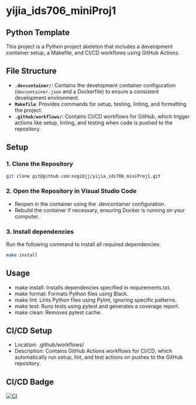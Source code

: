 # yijia_ids706_miniProj1

## Python Template

This project is a Python project skeleton that includes a development container setup, a Makefile, and CI/CD workflows using GitHub Actions.

## File Structure

- **`.devcontainer/`**: Contains the development container configuration (`devcontainer.json` and a Dockerfile) to ensure a consistent development environment.
- **`Makefile`**: Provides commands for setup, testing, linting, and formatting the project.
- **`.github/workflows/`**: Contains CI/CD workflows for GitHub, which trigger actions like setup, linting, and testing when code is pushed to the repository.

## Setup

### 1. Clone the Repository

```bash
git clone git@github.com:nogibjj/yijia_ids706_miniProj1.git
```

### 2. Open the Repository in Visual Studio Code

- Reopen in the container using the .devcontainer configuration.
- Rebuild the container if necessary, ensuring Docker is running on your computer.

### 3. Install dependencies
Run the following command to install all required dependencies:

```bash
make install
```

## Usage
- make install: Installs dependencies specified in requirements.txt.
- make format: Formats Python files using Black.
- make lint: Lints Python files using Pylint, ignoring specific patterns.
- make test: Runs tests using pytest and generates a coverage report.
- make clean: Removes pytest cache.

## CI/CD Setup
- Location: .github/workflows/
- Description: Contains GitHub Actions workflows for CI/CD, which automatically run setup, lint, and test actions on pushes to the GitHub repository.

## CI/CD Badge
[![CI](https://github.com/nogibjj/yijia_ids706_miniProj1/actions/workflows/hello.yml/badge.svg)](https://github.com/nogibjj/yijia_ids706_miniProj1/actions/workflows/hello.yml)
